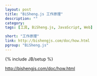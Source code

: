```yaml
---
layout: post
title: "BiSheng.js 工作原理"
description: ""
category: 
tags: [工具, BiSheng.js, JavaScript, Web]

short: "工作原理"
link: http://bishengjs.com/doc/how.html
pgroup: "BiSheng.js"
---
```

{% include JB/setup %}

<http://bishengjs.com/doc/how.html>